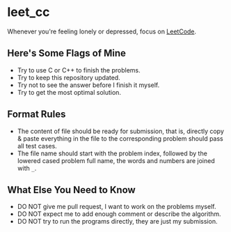 # leet_cc
Whenever you're feeling lonely or depressed, focus on [LeetCode](https://leetcode.com).



## Here's Some Flags of Mine

- Try to use C or C++ to finish the problems.
- Try to keep this repository updated.
- Try not to see the answer before I finish it myself.
- Try to get the most optimal solution.



## Format Rules

- The content of file should be ready for submission, that is, directly copy & paste everything in the file to the corresponding problem should pass all test cases.
- The file name should start with the problem index, followed by the lowered cased problem full name, the words and numbers are joined with `_`.



## What Else You Need to Know

- DO NOT give me pull request, I want to work on the problems myself.
- DO NOT expect me to add enough comment or describe the algorithm.
- DO NOT try to run the programs directly, they are just my submission.

